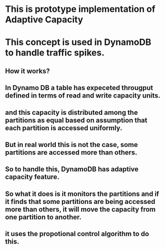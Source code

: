 # This is prototype implementation of Adaptive Capacity
# This concept is used in DynamoDB to handle traffic spikes.
## How it works?
## In Dynamo DB a table has expeceted througput defined in terms of read and write capacity units.
## and this capacity is distributed among the partitions as equal based on assumption that each partition is accessed uniformly.
## But in real world this is not the case, some partitions are accessed more than others.
## So to handle this, DynamoDB has adaptive capacity feature.
## So what it does is it monitors the partitions and if it finds that some partitions are being accessed more than others, it will move the capacity from one partition to another.
## it uses the propotional control algorithm to do this.



